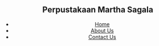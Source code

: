 <html> 
      <head>
            <meta charset="UTF-8">
            <link rel="stylesheet" href="style.css">
      </head>
      <body>
            <header>
                  <nav class="navbar section-content">
                        <h1 class="logo-text"> Perpustakaan Martha Sagala</h1>
                        <ul class="nav-menu">
                        <li class="nav-item">
                              <a href="#" class="nav-link">Home</a>
                        </li>
                         <li class="nav-item">
                              <a href="#" class="nav-link">About Us</a>
                        </li>
                         <li class="nav-item">
                              <a href="#" class="nav-link">Contact Us</a>
                        </li>
                  </nav>
